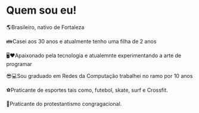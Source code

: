 # Quem sou eu!

🌎Brasileiro, nativo de Fortaleza

👪Casei aos 30 anos e atualmente tenho uma filha de 2 anos

🖥❤Apaixonado pela tecnologia e atualemnte experimentando a arte de programar

😎💻Sou graduado em Redes da Computação trabalhei no ramo por 10 anos

⚽Praticante de esportes tais como, futebol, skate, surf e Crossfit.

🕍Praticante do protestantismo congragacional.


